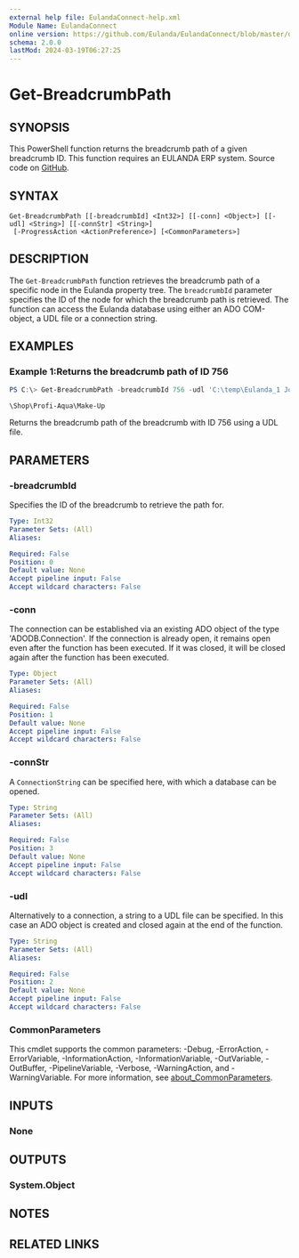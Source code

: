 ```yaml
---
external help file: EulandaConnect-help.xml
Module Name: EulandaConnect
online version: https://github.com/Eulanda/EulandaConnect/blob/master/docs/Get-BreadcrumbPath.md
schema: 2.0.0
lastMod: 2024-03-19T06:27:25
---
```


# Get-BreadcrumbPath

## SYNOPSIS
This PowerShell function returns the breadcrumb path of a given breadcrumb ID. This function requires an EULANDA ERP system. Source code on [GitHub](https://github.com/Eulanda/EulandaConnect/blob/master/source/public/Get-BreadcrumbPath.ps1).

## SYNTAX

```
Get-BreadcrumbPath [[-breadcrumbId] <Int32>] [[-conn] <Object>] [[-udl] <String>] [[-connStr] <String>]
 [-ProgressAction <ActionPreference>] [<CommonParameters>]
```

## DESCRIPTION
The `Get-BreadcrumbPath` function retrieves the breadcrumb path of a specific node in the Eulanda property tree. The `breadcrumbId` parameter specifies the ID of the node for which the breadcrumb path is retrieved. The function can access the Eulanda database using either an ADO COM-object, a UDL file or a connection string.

## EXAMPLES

### Example 1:Returns the breadcrumb path of  ID 756
```powershell
PS C:\> Get-BreadcrumbPath -breadcrumbId 756 -udl 'C:\temp\Eulanda_1 JohnDoe.udl'
```

```
\Shop\Profi-Aqua\Make-Up
```

Returns the breadcrumb path of the breadcrumb with ID 756 using a UDL file.

## PARAMETERS

### -breadcrumbId
Specifies the ID of the breadcrumb to retrieve the path for.

```yaml
Type: Int32
Parameter Sets: (All)
Aliases:

Required: False
Position: 0
Default value: None
Accept pipeline input: False
Accept wildcard characters: False
```

### -conn
The connection can be established via an existing ADO object of the type 'ADODB.Connection'. If the connection is already open, it remains open even after the function has been executed. If it was closed, it will be closed again after the function has been executed.

```yaml
Type: Object
Parameter Sets: (All)
Aliases:

Required: False
Position: 1
Default value: None
Accept pipeline input: False
Accept wildcard characters: False
```

### -connStr
A `ConnectionString` can be specified here, with which a database can be opened.

```yaml
Type: String
Parameter Sets: (All)
Aliases:

Required: False
Position: 3
Default value: None
Accept pipeline input: False
Accept wildcard characters: False
```

### -udl
Alternatively to a connection, a string to a UDL file can be specified. In this case an ADO object is created and closed again at the end of the function.

```yaml
Type: String
Parameter Sets: (All)
Aliases:

Required: False
Position: 2
Default value: None
Accept pipeline input: False
Accept wildcard characters: False
```


### CommonParameters
This cmdlet supports the common parameters: -Debug, -ErrorAction, -ErrorVariable, -InformationAction, -InformationVariable, -OutVariable, -OutBuffer, -PipelineVariable, -Verbose, -WarningAction, and -WarningVariable. For more information, see [about_CommonParameters](http://go.microsoft.com/fwlink/?LinkID=113216).

## INPUTS

### None

## OUTPUTS

### System.Object
## NOTES

## RELATED LINKS


